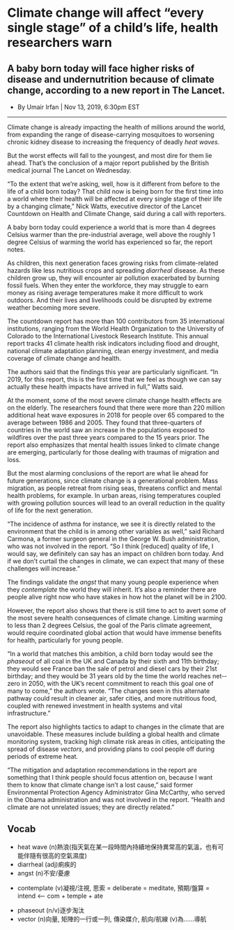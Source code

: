 # Climate change will affect “every single stage” of a child’s life, health researchers warn
## A baby born today will face higher risks of disease and undernutrition because of climate change, according to a new report in The Lancet.
- By Umair Irfan | Nov 13, 2019, 6:30pm EST
---------------------------------------------------------------------------------------------------------------------
Climate change is already impacting the health of millions around the world, from expanding the range of disease-carrying mosquitoes to worsening chronic kidney disease to increasing the frequency of deadly *heat waves*.

But the worst effects will fall to the youngest, and most dire for them lie ahead. That’s the conclusion of a major report published by the British medical journal The Lancet on Wednesday.

“To the extent that we’re asking, well, how is it different from before to the life of a child born today? That child now is being born for the first time into a world where their health will be affected at every single stage of their life by a changing climate,” Nick Watts, executive director of the Lancet Countdown on Health and Climate Change, said during a call with reporters.

A baby born today could experience a world that is more than 4 degrees Celsius warmer than the pre-industrial average, well above the roughly 1 degree Celsius of warming the world has experienced so far, the report notes.

As children, this next generation faces growing risks from climate-related hazards like less nutritious crops and spreading *diarrheal* disease. As these children grow up, they will encounter air pollution exacerbated by burning fossil fuels. When they enter the workforce, they may struggle to earn money as rising average temperatures make it more difficult to work outdoors. And their lives and livelihoods could be disrupted by extreme weather becoming more severe.

The countdown report has more than 100 contributors from 35 international institutions, ranging from the World Health Organization to the University of Colorado to the International Livestock Research Institute. This annual report tracks 41 climate health risk indicators including flood and drought, national climate adaptation planning, clean energy investment, and media coverage of climate change and health.

The authors said that the findings this year are particularly significant. “In 2019, for this report, this is the first time that we feel as though we can say actually these health impacts have arrived in full,” Watts said.

At the moment, some of the most severe climate change health effects are on the elderly. The researchers found that there were more than 220 million additional heat wave exposures in 2018 for people over 65 compared to the average between 1986 and 2005. They found that three-quarters of countries in the world saw an increase in the populations exposed to wildfires over the past three years compared to the 15 years prior. The report also emphasizes that mental health issues linked to climate change are emerging, particularly for those dealing with traumas of migration and loss.

But the most alarming conclusions of the report are what lie ahead for future generations, since climate change is a generational problem. Mass migration, as people retreat from rising seas, threatens conflict and mental health problems, for example. In urban areas, rising temperatures coupled with growing pollution sources will lead to an overall reduction in the quality of life for the next generation.

“The incidence of asthma for instance, we see it is directly related to the environment that the child is in among other variables as well,” said Richard Carmona, a former surgeon general in the George W. Bush administration, who was not involved in the report. “So I think [reduced] quality of life, I would say, we definitely can say has an impact on children born today. And if we don’t curtail the changes in climate, we can expect that many of these challenges will increase.”

The findings validate the *angst* that many young people experience when they *contemplate* the world they will inherit. It’s also a reminder there are people alive right now who have stakes in how hot the planet will be in 2100.

However, the report also shows that there is still time to act to avert some of the most severe health consequences of climate change. Limiting warming to less than 2 degrees Celsius, the goal of the Paris climate agreement, would require coordinated global action that would have immense benefits for health, particularly for young people.

“In a world that matches this ambition, a child born today would see the *phase­out* of all coal in the UK and Canada by their sixth and 11th birthday; they would see France ban the sale of petrol and diesel cars by their 21st birthday; and they would be 31 years old by the time the world reaches net-­zero in 2050, with the UK’s recent commitment to reach this goal one of many to come,” the authors wrote. “The changes seen in this alternate pathway could result in cleaner air, safer cities, and more nutritious food, coupled with renewed investment in health systems and vital infrastructure.”

The report also highlights tactics to adapt to changes in the climate that are unavoidable. These measures include building a global health and climate monitoring system, tracking high climate risk areas in cities, anticipating the spread of disease *vectors*, and providing plans to cool people off during periods of extreme heat.

“The mitigation and adaptation recommendations in the report are something that I think people should focus attention on, because I want them to know that climate change isn’t a lost cause,” said former Environmental Protection Agency Administrator Gina McCarthy, who served in the Obama administration and was not involved in the report. “Health and climate are not unrelated issues; they are directly related.”

## Vocab
- heat wave (n)熱浪(指天氣在某一段時間內持續地保持異常高的氣溫，也有可能伴隨有很高的空氣濕度)
- diarrheal (adj)痢疾的
- angst (n)不安/憂慮
+ contemplate (v)凝視/注視, 思索 = deliberate = meditate, 預期/盤算 = intend <-- com + temple + ate
- phase­out (n/v)逐步淘汰
- vector (n)向量, 矩陣的一行或一列, 傳染媒介, 航向/航線 (v)為……導航